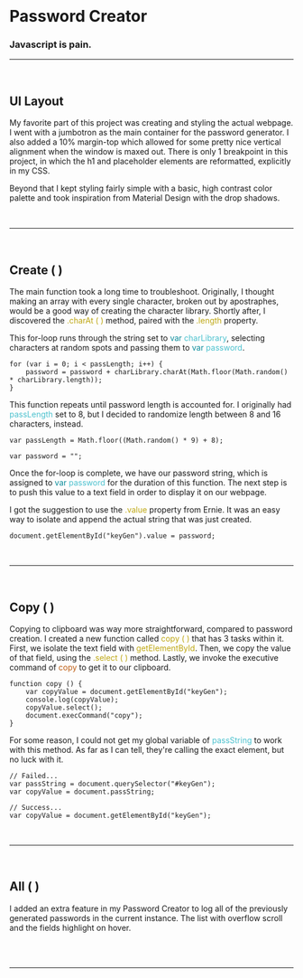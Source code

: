 <br>

# Password Creator





### Javascript is pain.


---
<br>

## UI Layout

My favorite part of this project was creating and styling the actual webpage.  I went with a jumbotron as the main container for the password generator.  I also added a 10% margin-top which allowed for some pretty nice vertical alignment when the window is maxed out.  There is only 1 breakpoint in this project, in which the h1 and placeholder elements are reformatted, explicitly in my CSS.

Beyond that I kept styling fairly simple with a basic, high contrast color palette and took inspiration from Material Design with the drop shadows.

<br>

---
<br>

## Create ( )

The main function took a long time to troubleshoot.  Originally, I thought making an array with every single character, broken out by apostraphes, would be a good way of creating the character library.  Shortly after, I discovered the <span style="color: #BEA712">.charAt ( )</span> method, paired with the <span style="color: #BEA712">.length</span> property.

This for-loop runs through the string set to <span style="color: #0A8C9B">var </span><span style="color: #4AC1CE">charLibrary</span>, selecting characters at random spots and passing them to <span style="color: #0A8C9B">var </span><span style="color: #4AC1CE">password</span>.  
```
for (var i = 0; i < passLength; i++) {
    password = password + charLibrary.charAt(Math.floor(Math.random() * charLibrary.length));
}
```
This function repeats until password length is accounted for.  I originally had <span style="color: #4AC1CE">passLength</span> set to 8, but I decided to randomize length between 8 and 16 characters, instead.
```
var passLength = Math.floor((Math.random() * 9) + 8);

var password = "";
```
Once the for-loop is complete, we have our password string, which is assigned to <span style="color: #0A8C9B">var </span><span style="color: #4AC1CE">password</span> for the duration of this function.  The next step is to push this value to a text field in order to display it on our webpage.  

I got the suggestion to use the <span style="color: #BEA712">.value</span> property from Ernie.  It was an easy way to isolate and append the actual string that was just created.
```
document.getElementById("keyGen").value = password;
```

<br>

---
<br>

## Copy ( )

Copying to clipboard was way more straightforward, compared to password creation.  I created a new function called <span style="color: #BEA712">copy ( )</span> that has 3 tasks within it.  First, we isolate the text field with <span style="color: #BEA712">getElementById</span>.  Then, we copy the value of that field, using the <span style="color: #BEA712">.select ( )</span> method.  Lastly, we invoke the executive command of <span style="color: #BE5D12">copy</span> to get it to our clipboard.
```
function copy () {
    var copyValue = document.getElementById("keyGen");
    console.log(copyValue);
    copyValue.select();
    document.execCommand("copy");
}
```
For some reason, I could not get my global variable of <span style="color: #4AC1CE">passString</span> to work with this method.  As far as I can tell, they're calling the exact element, but no luck with it.
```
// Failed...
var passString = document.querySelector("#keyGen");
var copyValue = document.passString;

// Success...
var copyValue = document.getElementById("keyGen");
```

<br>

---
<br>

## All ( )

I added an extra feature in my Password Creator to log all of the previously generated passwords in the current instance.  The list with overflow scroll and the fields highlight on hover.

<br>



<br>

---